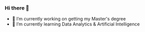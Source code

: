 ### Hi there 👋

<!--
**Felix-Glt/Felix-Glt** is a ✨ _special_ ✨ repository because its `README.md` (this file) appears on your GitHub profile.
-->


- 🔭 I’m currently working on getting my Master's degree
- 🌱 I’m currently learning Data Analytics & Artificial Intelligence
<!--
- 👯 I’m looking to collaborate on ...
- 🤔 I’m looking for help with ...
- 💬 Ask me about ...
- 📫 How to reach me: ...
- ⚡ Fun fact: ...
-->

